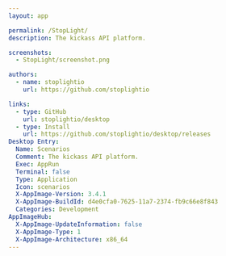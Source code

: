 ```yaml
---
layout: app

permalink: /StopLight/
description: The kickass API platform.

screenshots:
  - StopLight/screenshot.png

authors:
  - name: stoplightio
    url: https://github.com/stoplightio

links:
  - type: GitHub
    url: stoplightio/desktop
  - type: Install
    url: https://github.com/stoplightio/desktop/releases
Desktop Entry:
  Name: Scenarios
  Comment: The kickass API platform.
  Exec: AppRun
  Terminal: false
  Type: Application
  Icon: scenarios
  X-AppImage-Version: 3.4.1
  X-AppImage-BuildId: d4e0cfa0-7625-11a7-2374-fb9c66e8f843
  Categories: Development
AppImageHub:
  X-AppImage-UpdateInformation: false
  X-AppImage-Type: 1
  X-AppImage-Architecture: x86_64
---
```

